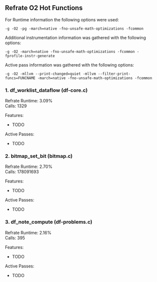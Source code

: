 ## Refrate O2 Hot Functions

For Runtime information the following options were used:
```
-g -O2 -pg -march=native -fno-unsafe-math-optimizations -fcommon
```

Additional instrumentation information was gathered with the following options:
```
-g -O2 -march=native -fno-unsafe-math-optimizations -fcommon -fprofile-instr-generate
```

Active pass information was gathered with the following options:
```
-g -O2 -mllvm --print-changed=quiet -mllvm --filter-print-funcs=FUNCNAME -march=native -fno-unsafe-math-optimizations -fcommon
```

### 1. df_worklist_dataflow (df-core.c)
Refrate Runtime: 3.09% \
Calls: 1329

Features:
- TODO

Active Passes:
- TODO

### 2. bitmap_set_bit (bitmap.c)
Refrate Runtime: 2.70% \
Calls: 178091693

Features:
- TODO

Active Passes:
- TODO

### 3. df_note_compute (df-problems.c)
Refrate Runtime: 2.16% \
Calls: 395

Features:
- TODO

Active Passes:
- TODO
